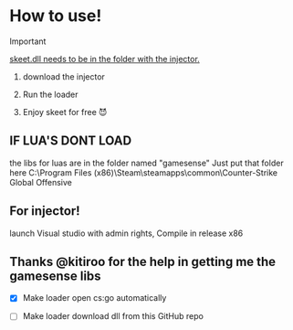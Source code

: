 # How to use!

> [!IMPORTANT]
> <ins>skeet.dll needs to be in the folder with the injector.</ins>

1. download the injector 

2. Run the loader 

3. Enjoy skeet for free 😈


## IF LUA'S DONT LOAD 
the libs for luas are in the folder named "gamesense" Just put that folder here   C:\Program Files (x86)\Steam\steamapps\common\Counter-Strike Global Offensive

## For injector!

launch Visual studio with admin rights, Compile in release x86

## Thanks @kitiroo for the help in getting me the gamesense libs 

- [X] Make loader open cs:go automatically
- [ ] Make loader download dll from this GitHub repo

